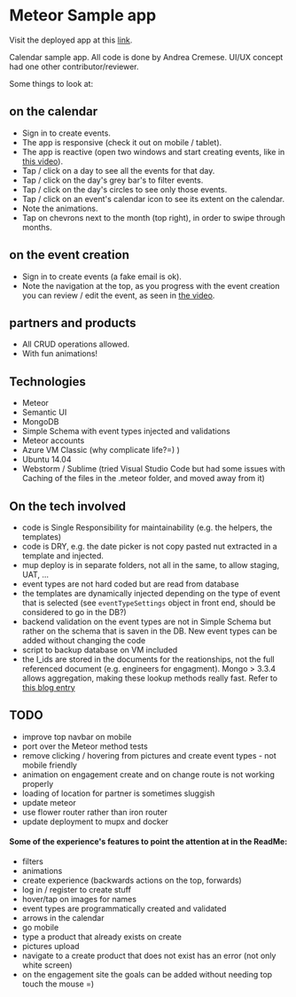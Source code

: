# Meteor Sample app

Visit the deployed app at this [link](http://demoandrea.cloudapp.net/).

Calendar sample app. All code is done by Andrea Cremese. UI/UX concept had one other contributor/reviewer.

Some things to look at:

## on the calendar

- Sign in to create events.
- The app is responsive (check it out on mobile / tablet).
- The app is reactive (open two windows and start creating events, like in [this video](https://www.youtube.com/watch?v=Qu03mRNWPbE&t=4s)).
- Tap / click on a day to see all the events for that day.
- Tap / click on the day's grey bar's to filter events.
- Tap / click on the day's circles to see only those events.
- Tap / click on an event's calendar icon to see its extent on the calendar.
- Note the animations.
- Tap on chevrons next to the month (top right), in order to swipe through months.


## on the event creation

- Sign in to create events (a fake email is ok).
- Note the navigation at the top, as you progress with the event creation you can review / edit the event, as seen in [the video](https://www.youtube.com/watch?v=Qu03mRNWPbE&t=4s).


## partners and products

- All CRUD operations allowed.
- With fun animations!



## Technologies

* Meteor 
* Semantic UI
* MongoDB
* Simple Schema with event types injected and validations
* Meteor accounts
* Azure VM Classic (why complicate life?=) )
* Ubuntu 14.04
* Webstorm / Sublime (tried Visual Studio Code but had some issues with Caching of the files in the .meteor folder, and moved away from it)

## On the tech involved

* code is Single Responsibility for maintainability (e.g. the helpers, the templates)
* code is DRY, e.g. the date picker is not copy pasted nut extracted in a template and injected.
* mup deploy is in separate folders, not all in the same, to allow staging, UAT, ...
* event types are not hard coded but are read from database
* the templates are dynamically injected depending on the type of event that is selected (see `eventTypeSettings` object in front end, should be considered to go in the DB?)
* backend validation on the event types are not in Simple Schema but rather on the schema that is saven in the DB. New event types can be added without changing the code
* script to backup database on VM included
* the I_ids are stored in the documents for the reationships, not the full referenced document (e.g. engineers for engagment). Mongo > 3.3.4 allows aggregation, making these lookup methods really fast. Refer to [this blog entry](http://www.andreacremese.com/2016/09/26/Mongo-Sql-a-comparison/)



## TODO

- improve top navbar on mobile
- port over the Meteor method tests
- remove clicking / hovering from pictures and create event types - not mobile friendly
- animation on engagement create and on change route is not working properly
- loading of location for partner is sometimes sluggish
- update meteor
- use flower router rather than iron router
- update deployment to mupx and docker

#### Some of the experience's features to point the attention at in the ReadMe:

* filters
* animations
* create experience (backwards actions on the top, forwards)
* log in / register to create stuff
* hover/tap on images for names
* event types are programmatically created and validated
* arrows in the calendar
* go mobile
* type a product that already exists on create
* pictures upload
* navigate to a create product that does not exist has an error (not only white screen)
* on the engagement site the goals can be added without needing top touch the mouse =)